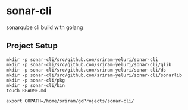 # sonar-cli
sonarqube cli build with golang

## Project Setup

```
mkdir -p sonar-cli/src/github.com/sriram-yeluri/sonar-cli  
mkdir -p sonar-cli/src/github.com/sriram-yeluri/sonar-cli/glib  
mkdir -p sonar-cli/src/github.com/sriram-yeluri/sonar-cli/ds  
mkdir -p sonar-cli/src/github.com/sriram-yeluri/sonar-cli/sonarlib  
mkdir -p sonar-cli/pkg  
mkdir -p sonar-cli/bin  
touch README.md  

export GOPATH=/home/sriram/goProjects/sonar-cli/  
```
